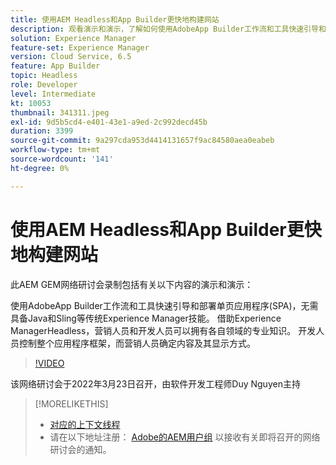 ```yaml
---
title: 使用AEM Headless和App Builder更快地构建网站
description: 观看演示和演示，了解如何使用AdobeApp Builder工作流和工具快速引导和部署单页应用程序(SPA)。
solution: Experience Manager
feature-set: Experience Manager
version: Cloud Service, 6.5
feature: App Builder
topic: Headless
role: Developer
level: Intermediate
kt: 10053
thumbnail: 341311.jpeg
exl-id: 9d5b5cd4-e401-43e1-a9ed-2c992decd45b
duration: 3399
source-git-commit: 9a297cda953d4414131657f9ac84580aea0eabeb
workflow-type: tm+mt
source-wordcount: '141'
ht-degree: 0%

---
```


# 使用AEM Headless和App Builder更快地构建网站

此AEM GEM网络研讨会录制包括有关以下内容的演示和演示：

使用AdobeApp Builder工作流和工具快速引导和部署单页应用程序(SPA)，无需具备Java和Sling等传统Experience Manager技能。 借助Experience ManagerHeadless，营销人员和开发人员可以拥有各自领域的专业知识。 开发人员控制整个应用程序框架，而营销人员确定内容及其显示方式。

>[!VIDEO](https://video.tv.adobe.com/v/341311/?quality=12&learn=on)

该网络研讨会于2022年3月23日召开，由软件开发工程师Duy Nguyen主持

>[!MORELIKETHIS]
>
>* [对应的上下文线程](https://adobe.ly/3LkSWdm)
>* 请在以下地址注册： [Adobe的AEM用户组](https://aem-augs.adobe.com/) 以接收有关即将召开的网络研讨会的通知。


<!-- >>* [Corresponding Adobe Experience Manager User Group Event page](https://aem-augs.adobe.com/details/adobe-experience-manager-aem-learning-chapter-presents-aem-gems-build-sites-faster-with-aem-headless-and-app-builder/) -->
